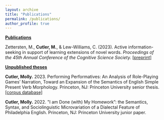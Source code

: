 ```yaml
---
layout: archive
title: "Publications"
permalink: /publications/
author_profile: true
---
```

<!--
{% if author.googlescholar %}
  You can also find my articles on <u><a href="{{author.googlescholar}}">my Google Scholar profile</a>.</u>
{% endif %}

{% include base_path %}

{% for post in site.publications reversed %}
  {% include archive-single.html %}
{% endfor %}
--> 

<p><b><u>Publications</u></b></p>

<p>Zettersten, M., <b>Cutler, M.</b>, & Lew-Williams, C. (2023). Active information-seeking in support of learning extensions of novel words. <i>Proceedings of the 45th Annual Conference of the Cognitive Science Society.</i> <a href="https://osf.io/preprints/psyarxiv/ecq85">[preprint]</a></p>

<p><b><u>Unpublished theses</u></b></p>

<p><b>Cutler, Molly.</b> 2023. Performing Performatives: An Analysis of Role-Playing Games’ Narration, Toward an Expansion of the Semantics of English Simple Present Verb Morphology. Princeton, NJ: Princeton University senior thesis. <a href="https://github.com/molly-cutler/mcutler-thesis-TTRPGcorpus">[corpus database]</a></p>

<p><b>Cutler, Molly.</b> 2022. "I am Done (with) My Homework”: the Semantics, Syntax, and Sociolinguistic Microvariation of a Dialectal Feature of Philadelphia English. Princeton, NJ: Princeton University junior paper.</p>
